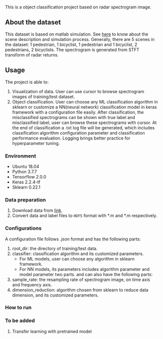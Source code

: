 This is a object classification project based on radar spectrogram image.

## About the dataset

This dataset is based on matlab simulation. See [here](https://www.mathworks.com/help/phased/examples/pedestrian-and-bicyclist-classification-using-deep-learning.html?s_eid=PEP_16543) to know about the scene description and simulation process. Generally, there are 5 scenes in the dataset: 1 pedestrian, 1 bicyclist, 1 pedestrian and 1 bicyclist, 2 pedestrians, 2 bicyclists. The spectrogram is generated from STFT transform of radar returns.

## Usage

The project is able to:
1. Visualization of data. User can use cursor to browse spectrogram images of training/test dataset.
2. Object classification. User can choose any ML classification algorithm in sklearn or customize a NN(neural network) classification model in keras framework with a configuration file easily. After classification, the misclassified spectrograms can be shown with true label and misclassified label, user can browse these spectrograms with cursor. At the end of classification a .txt log file will be generated, which includes classification algorithm configuration parameter and classification performance evaluation. Logging brings better practice for hyperparameter tuning.

### Environment

* Ubuntu 18.04
* Python 3.7.7
* Tensorflow 2.0.0
* Keras 2.2.4-tf
* Sklearn 0.22.1

### Data preparation

1. Download data from [link](https://www.mathworks.com/supportfiles/SPT/data/PedBicCarData.zip).
2. Convert data and label files to `HDF5` format with *.m and *.m respectively.

### Configurations

A configuration file follows .json format and has the following parts:
1. root_dir: the directory of training/test data.
2. classifier: classification algorithm and its customized parameters.
    * For ML models, user can choose any algorithm in sklearn framework.
    * For NN models, its parameters includes algorithm parameter and model parameter two parts.
and can also have the following parts:
3. sample_rate: the resampling rate of spectrogram image, on time axis and frequency axis. 
4. dimension_reduction: algorithm chosen from sklearn to reduce data dimension, and its customized parameters.


### How to run


### To be added
1. Transfer learning with pretrained model 




